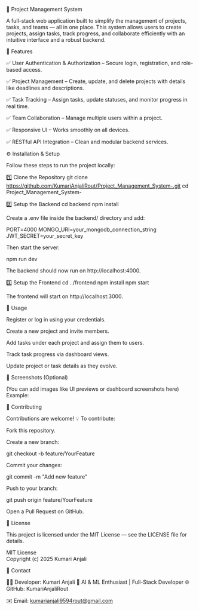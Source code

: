 🧩 Project Management System

A full-stack web application built to simplify the management of projects, tasks, and teams — all in one place.
This system allows users to create projects, assign tasks, track progress, and collaborate efficiently with an intuitive interface and a robust backend.

🚀 Features


✅ User Authentication & Authorization – Secure login, registration, and role-based access.

✅ Project Management – Create, update, and delete projects with details like deadlines and descriptions.

✅ Task Tracking – Assign tasks, update statuses, and monitor progress in real time.

✅ Team Collaboration – Manage multiple users within a project.

✅ Responsive UI – Works smoothly on all devices.

✅ RESTful API Integration – Clean and modular backend services.


⚙️ Installation & Setup

Follow these steps to run the project locally:

1️⃣ Clone the Repository
git clone https://github.com/KumariAnjaliRout/Project_Management_System-.git
cd Project_Management_System-

2️⃣ Setup the Backend
cd backend
npm install


Create a .env file inside the backend/ directory and add:

PORT=4000
MONGO_URI=your_mongodb_connection_string
JWT_SECRET=your_secret_key


Then start the server:

npm run dev


The backend should now run on http://localhost:4000.

3️⃣ Setup the Frontend
cd ../frontend
npm install
npm start


The frontend will start on http://localhost:3000.

🧠 Usage

Register or log in using your credentials.

Create a new project and invite members.

Add tasks under each project and assign them to users.

Track task progress via dashboard views.

Update project or task details as they evolve.

📸 Screenshots (Optional)

(You can add images like UI previews or dashboard screenshots here)
Example:


🤝 Contributing

Contributions are welcome! 💡
To contribute:

Fork this repository.

Create a new branch:

git checkout -b feature/YourFeature


Commit your changes:

git commit -m "Add new feature"


Push to your branch:

git push origin feature/YourFeature


Open a Pull Request on GitHub.

🧾 License

This project is licensed under the MIT License — see the LICENSE
 file for details.

MIT License  
Copyright (c) 2025 Kumari Anjali

📧 Contact

👩‍💻 Developer: Kumari Anjali
📍 AI & ML Enthusiast | Full-Stack Developer
🌐 GitHub: KumariAnjaliRout

✉️ Email: kumarianjali9594rout@gmail.com
